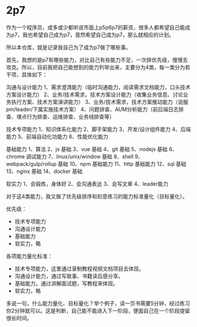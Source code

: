 # 2p7

作为一个程序员，或多或少都听说市面上p5p6p7的薪资，很多人都希望自己能成为p7，我也希望自己成为p7，竟然希望自己成为p7，那么就相应的计划。

所以本仓库，就是记录我自己为了成为p7做了哪些事。

首先，我想的是p7有哪些能力，对比自己有些能力不足，一次排优先级，慢慢去攻克。所以，目前我把自己能想到的能力列举出来，主要分为4类，每一类分为若干项，具体如下：


沟通与设计能力
1、需求澄清能力（临时沟通能力，阅读需求文档能力，口头技术方案设计能力）
2、业务/技术需求，技术方案设计能力（收集业务信息、讨论业务执行方案、技术方案演讲能力）
3、业务/技术需求，技术方案推动能力（说服pm/leader/下属实施技术方案）
4、问题排查、AUM分析能力（前后端日志排查、埋点行为排查、运维排查、业务线排查等）

技术专项能力
1、知识体系化能力
2、脚手架能力
3、开发/设计组件能力
4、后端能力
5、前端自动化功能力
6、性能优化能力

基础能力
1、算法
2、js 基础
3、vue 基础
4、git 基础
5、nodejs 基础
6、chrome 调试能力
7、linux/unix/window 基础
8、shell 
9、webpack/gulp/rollup 基础
10、npm 基础能力
11、http 基础能力
12、sql 基础
13、nginx 基础
14、docker 基础

软实力
1、会锻炼，身体好
2、会沟通表达
3、会写文章
4、leader能力

对于这4类能力，我又做了优先级排序和刻意练习的能力标准量化（目标量化）。

优先级：
- 技术专项能力
- 沟通设计能力
- 基础能力
- 软实力，略

各项能力量化标准：

- 技术专项能力，这里通过录制教程视频文档项目去体现。
- 沟通设计能力，通过写故事、书籍读后感分享。
- 基础能力，通过讲解面试题，写教程来体现。
- 软实力，略


多说一句，什么能力量化、目标量化？举个例子，读一页书需要5分钟，经过练习你2分钟就可以。这是判断，自己能不能进入下一阶段，便面自己在一个阶段提留很长时间。